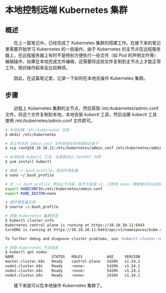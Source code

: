 # 本地控制远端 Kubernetes 集群
## 概述

&emsp;&emsp;在上一篇笔记中，已经完成了 Kubernetes 集群的搭建工作。在接下来的笔记里需要开始学习 Kubernetes 的一些操作。由于 Kubernetes 的主节点在远程服务器上，在远程服务器上有时不是特别方便执行一些文件（如 Pod 的声明文件等）编辑操作，如果在本地完成文件编辑，还需要将这些文件复制到主节点上才能正常工作，相对操作起来会比较麻烦。

&emsp;&emsp;因此，在这篇笔记里，记录一下如何在本地去操作 Kubernetes 集群。

## 步骤
&emsp;&emsp;远程上 Kubernetes 集群的主节点，然后获取 /etc/kubernetes/admin.conf 文件，将这个文件复制到本地。本地安装 kubectl 工具，然后设置 kubectl 工具使用 /etc/kubernetes/admin.conf 文件即可。

```bash
# 本地创建 /etc/kubernetes 目录
$ mkdir /etc/kubernetes

# 将主节点的 admin.conf 文件复制到本地相同目录下
$ scp root@10.10.10.11:/etc/kubernetes/admin.conf /etc/kubernetes/admin.conf

# 本地安装 kubectl 工具，这里假设以 CentOS7 为例
$ yum install kubectl

# 编辑 ~/.bash_profile，添加环境变量
$ nano ~/.bash_profile

# 在 ～/.bash_profile 添加以下内容，我不太会用 vi，习惯用 nano，根据情况可以选择不加 KUBE_EDITOR 环境变量
export KUBECONFIG=/etc/kubernetes/admin.conf
export KUBE_EDITOR=nano

# 使环境变量生效
$ source ~/.bash_profile

# 获取 Kubernetes 集群信息
$ kubectl cluster-info
Kubernetes control plane is running at https://10.10.10.11:6443
CoreDNS is running at https://10.10.10.11:6443/api/v1/namespaces/kube-system/services/kube-dns:dns/proxy

To further debug and diagnose cluster problems, use 'kubectl cluster-info dump'.

# 获取 Kubernetes 节点信息
$ kubectl get nodes
NAME                 STATUS   ROLES           AGE     VERSION
master.cluster.k8s   Ready    control-plane   5d20h   v1.24.1
node1.cluster.k8s    Ready    <none>          5d20h   v1.24.1
node2.cluster.k8s    Ready    <none>          5d20h   v1.24.1
node3.cluster.k8s    Ready    <none>          2d10h   v1.24.1
```

&emsp;&emsp;接下来就可以在本地操作 Kubernetes 集群了。
